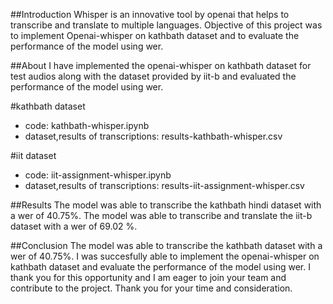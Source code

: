 ##Introduction
Whisper is an innovative tool by openai that helps to transcribe and translate to multiple languages. Objective of this project was to implement Openai-whisper on kathbath dataset and to evaluate the performance of the model using wer.

##About
I have implemented the openai-whisper on kathbath dataset for test audios along with the dataset provided by iit-b and evaluated the performance of the model using wer.

#kathbath dataset

- code: kathbath-whisper.ipynb
- dataset,results of transcriptions: results-kathbath-whisper.csv

#iit dataset

- code: iit-assignment-whisper.ipynb
- dataset,results of transcriptions: results-iit-assignment-whisper.csv

##Results
The model was able to transcribe the kathbath hindi dataset with a wer of 40.75%. The model was able to transcribe and translate the iit-b dataset with a wer of 69.02 %.

##Conclusion
The model was able to transcribe the kathbath dataset with a wer of 40.75%. I was succesfully able to implement the openai-whisper on kathbath dataset and evaluate the performance of the model using wer. I thank you for this opportunity and I am eager to join your team and contribute to the project. Thank you for your time and consideration.
